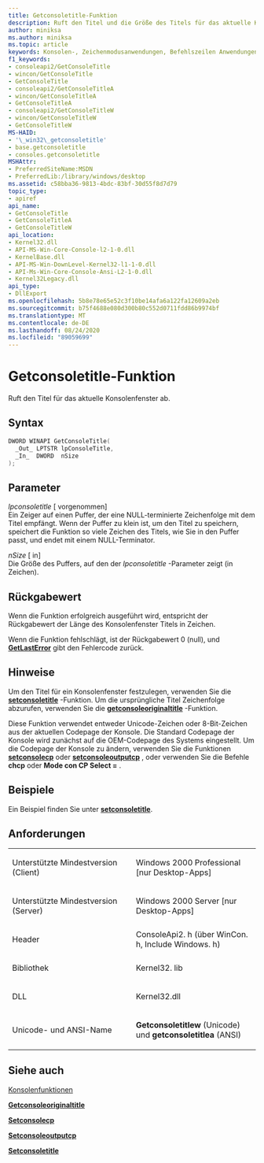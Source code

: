 ```yaml
---
title: Getconsoletitle-Funktion
description: Ruft den Titel und die Größe des Titels für das aktuelle Konsolenfenster ab.
author: miniksa
ms.author: miniksa
ms.topic: article
keywords: Konsolen-, Zeichenmodusanwendungen, Befehlszeilen Anwendungen, Terminalanwendungen, Konsolen-API
f1_keywords:
- consoleapi2/GetConsoleTitle
- wincon/GetConsoleTitle
- GetConsoleTitle
- consoleapi2/GetConsoleTitleA
- wincon/GetConsoleTitleA
- GetConsoleTitleA
- consoleapi2/GetConsoleTitleW
- wincon/GetConsoleTitleW
- GetConsoleTitleW
MS-HAID:
- '\_win32\_getconsoletitle'
- base.getconsoletitle
- consoles.getconsoletitle
MSHAttr:
- PreferredSiteName:MSDN
- PreferredLib:/library/windows/desktop
ms.assetid: c58bba36-9813-4bdc-83bf-30d55f8d7d79
topic_type:
- apiref
api_name:
- GetConsoleTitle
- GetConsoleTitleA
- GetConsoleTitleW
api_location:
- Kernel32.dll
- API-MS-Win-Core-Console-l2-1-0.dll
- KernelBase.dll
- API-MS-Win-DownLevel-Kernel32-l1-1-0.dll
- API-Ms-Win-Core-Console-Ansi-L2-1-0.dll
- Kernel32Legacy.dll
api_type:
- DllExport
ms.openlocfilehash: 5b8e78e65e52c3f10be14afa6a122fa12609a2eb
ms.sourcegitcommit: b75f4688e080d300b80c552d0711fdd86b9974bf
ms.translationtype: MT
ms.contentlocale: de-DE
ms.lasthandoff: 08/24/2020
ms.locfileid: "89059699"
---
```

# <a name="getconsoletitle-function"></a>Getconsoletitle-Funktion


Ruft den Titel für das aktuelle Konsolenfenster ab.

<a name="syntax"></a>Syntax
------

```C
DWORD WINAPI GetConsoleTitle(
  _Out_ LPTSTR lpConsoleTitle,
  _In_  DWORD  nSize
);
```

<a name="parameters"></a>Parameter
----------

*lpconsoletitle* \[ vorgenommen\]  
Ein Zeiger auf einen Puffer, der eine NULL-terminierte Zeichenfolge mit dem Titel empfängt. Wenn der Puffer zu klein ist, um den Titel zu speichern, speichert die Funktion so viele Zeichen des Titels, wie Sie in den Puffer passt, und endet mit einem NULL-Terminator.

*nSize* \[ in\]  
Die Größe des Puffers, auf den der *lpconsoletitle* -Parameter zeigt (in Zeichen).

<a name="return-value"></a>Rückgabewert
------------

Wenn die Funktion erfolgreich ausgeführt wird, entspricht der Rückgabewert der Länge des Konsolenfenster Titels in Zeichen.

Wenn die Funktion fehlschlägt, ist der Rückgabewert 0 (null), und [**GetLastError**](https://msdn.microsoft.com/library/windows/desktop/ms679360) gibt den Fehlercode zurück.

<a name="remarks"></a>Hinweise
-------

Um den Titel für ein Konsolenfenster festzulegen, verwenden Sie die [**setconsoletitle**](setconsoletitle.md) -Funktion. Um die ursprüngliche Titel Zeichenfolge abzurufen, verwenden Sie die [**getconsoleoriginaltitle**](getconsoleoriginaltitle.md) -Funktion.

Diese Funktion verwendet entweder Unicode-Zeichen oder 8-Bit-Zeichen aus der aktuellen Codepage der Konsole. Die Standard Codepage der Konsole wird zunächst auf die OEM-Codepage des Systems eingestellt. Um die Codepage der Konsole zu ändern, verwenden Sie die Funktionen [**setconsolecp**](setconsolecp.md) oder [**setconsoleoutputcp**](setconsoleoutputcp.md) , oder verwenden Sie die Befehle **chcp** oder **Mode con CP Select =** .

<a name="examples"></a>Beispiele
--------

Ein Beispiel finden Sie unter [**setconsoletitle**](setconsoletitle.md).

<a name="requirements"></a>Anforderungen
------------

<table>
<colgroup>
<col width="50%" />
<col width="50%" />
</colgroup>
<tbody>
<tr class="odd">
<td><p>Unterstützte Mindestversion (Client)</p></td>
<td><p>Windows 2000 Professional [nur Desktop-Apps]</p></td>
</tr>
<tr class="even">
<td><p>Unterstützte Mindestversion (Server)</p></td>
<td><p>Windows 2000 Server [nur Desktop-Apps]</p></td>
</tr>
<tr class="odd">
<td><p>Header</p></td>
<td>ConsoleApi2. h (über WinCon. h, Include Windows. h)</td>
</tr>
<tr class="even">
<td><p>Bibliothek</p></td>
<td>Kernel32. lib</td>
</tr>
<tr class="odd">
<td><p>DLL</p></td>
<td>Kernel32.dll</td>
</tr>
<tr class="even">
<td><p>Unicode- und ANSI-Name</p></td>
<td><p><strong>Getconsoletitlew</strong> (Unicode) und <strong>getconsoletitlea</strong> (ANSI)</p></td>
</tr>
<tr class="odd">
</tr>
<tr class="even">
</tr>
<tr class="odd">
</tr>
<tr class="even">
</tr>
</tbody>
</table>

## <a name="span-idsee_alsospansee-also"></a><span id="see_also"></span>Siehe auch


[Konsolenfunktionen](console-functions.md)

[**Getconsoleoriginaltitle**](getconsoleoriginaltitle.md)

[**Setconsolecp**](setconsolecp.md)

[**Setconsoleoutputcp**](setconsoleoutputcp.md)

[**Setconsoletitle**](setconsoletitle.md)

 

 




